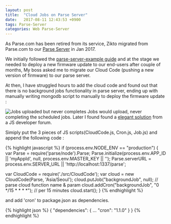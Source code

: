 ```yaml
---
layout: post
title:  "Cloud Jobs on Parse Server"
date:   2017-08-11 12:43:53 +0900
tags: Parse-Server
categories: Web Parse-Server
---
```

<!--script src="https://cdnjs.cloudflare.com/ajax/libs/mathjax/2.7.0/MathJax.js?config=TeX-AMS-MML_HTMLorMML" type="text/javascript"></script-->

As Parse.com has been retired from its service, Zikto migrated from Parse.com to our [Parse Server](https://github.com/parse-community/parse-server) in Jan 2017.

We initially followed the [parse-server-example guide](http://docs.parseplatform.org/parse-server/guide/) and at the stage we needed to deploy a new firmware update to our end-users after couple of months, My boss asked me to migrate our Cloud Code (pushing a new version of firmware) to our parse server.

At then, I have struggled hours to add the cloud code and found out that there is no background jobs functionality in parse server, ending up with manually writing mongodb script to manually to deploy the firmware update :

![Jobs uploaded but never completes]({{site.baseurl}}/img/2017-08-11-img1.png)
Jobs would upload, never completing the scheduled jobs. Later I found found a [elegant solution](https://gist.github.com/gimdongwoo/326133fc6a471740a5ee73a3565e1b42) from a JS developer forum.

Simiply put the 3 pieces of JS scripts(CloudCode.js, Cron.js, Job.js) and append the following code :


{% highlight javascript %}
if (process.env.NODE_ENV == "production") {
  var Parse = require('parse/node').Parse;
  Parse.initialize(process.env.APP_ID || 'myAppId', null, process.env.MASTER_KEY || '');
  Parse.serverURL = process.env.SERVER_URL || 'http://localhost:1337/parse';

  var CloudCode = require('./src/CloudCode');
  var cloud = new CloudCode(Parse, 'Asia/Seoul');
  cloud.putJob("backgroundJob", null);  // parse cloud function name & param
  cloud.addCron("backgroundJob", "0 */15 * * * *"); // per 15 minutes
  cloud.start();
}
{% endhighlight %}

and add 'cron' to package.json as dependencies.

{% highlight json %}
{
  "dependencies": {
    ...
    "cron": "1.1.0"
  }
}
{% endhighlight %}